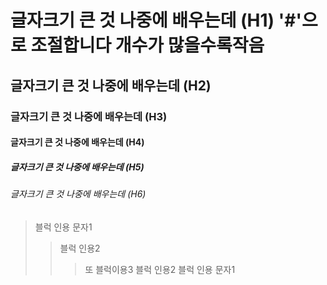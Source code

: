 # 글자크기 큰 것 나중에 배우는데 (H1) '#'으로 조절합니다 개수가 많을수록작음
## 글자크기 큰 것 나중에 배우는데 (H2)
### 글자크기 큰 것 나중에 배우는데 (H3)
#### 글자크기 큰 것 나중에 배우는데 (H4)
##### 글자크기 큰 것 나중에 배우는데 (H5)
###### 글자크기 큰 것 나중에 배우는데 (H6)

>블럭 인용 문자1
> > 블럭 인용2
> > > 또 블럭이용3
> > 블럭 인용2
> 블럭 인용 문자1
